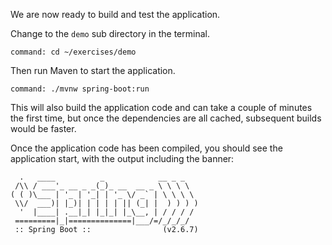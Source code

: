 We are now ready to build and test the application.

Change to the ``demo`` sub directory in the terminal.

```terminal:execute
command: cd ~/exercises/demo
```

Then run Maven to start the application.

```terminal:execute
command: ./mvnw spring-boot:run
```

This will also build the application code and can take a couple of minutes the
first time, but once the dependencies are all cached, subsequent builds would be
faster.

Once the application code has been compiled, you should see the application
start, with the output including the banner:

```
  .   ____          _            __ _ _
 /\\ / ___'_ __ _ _(_)_ __  __ _ \ \ \ \
( ( )\___ | '_ | '_| | '_ \/ _` | \ \ \ \
 \\/  ___)| |_)| | | | | || (_| |  ) ) ) )
  '  |____| .__|_| |_|_| |_\__, | / / / /
 =========|_|==============|___/=/_/_/_/
 :: Spring Boot ::                (v2.6.7)
```
